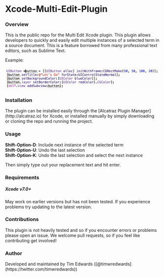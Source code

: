 # Xcode-Multi-Edit-Plugin

<h3>Overview</h3>
This is the public repo for the Multi Edit Xcode plugin. This plugin allows developers to quickly and easily edit multiple instances of a selected term in a source document. This is a feature borrowed from many professional text editors, such as Sublime Text.

Example:
<br>
<br>
![](img/two.gif)

<h3>Installation</h3>
The plugin can be installed easily through the [Alcatraz Plugin Manager](http://alcatraz.io)
 for Xcode, or installed manually by simply downloading or cloning the repo and running the project.

<h3>Usage</h3>

<b>Shift-Option-D</b>: Include next instance of the selected term<br>
<b>Shift-Option-U</b>: Undo the last selection<br>
<b>Shift-Option-K</b>: Undo the last selection and select the next instance<br>

Then simply type out your replacement text and hit enter.

<h3>Requirements</h3>

<h5>Xcode v7.0+</h5>
May work on earlier versions but has not been tested. If you experience problems try updating to the latest version.

<h3>Contributions</h3>
This plugin is not heavily tested and so if you encounter errors or problems please open an issue. We welcome pull requests, so if you feel like contributing get involved!

<h3>Author</h3>
Developed and maintained by Tim Edwards ([@timwredwards](https://twitter.com/timwredwards))
